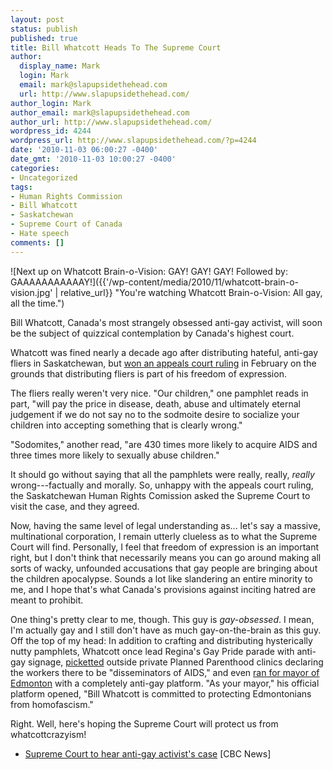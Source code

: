 ```yaml
---
layout: post
status: publish
published: true
title: Bill Whatcott Heads To The Supreme Court
author:
  display_name: Mark
  login: Mark
  email: mark@slapupsidethehead.com
  url: http://www.slapupsidethehead.com/
author_login: Mark
author_email: mark@slapupsidethehead.com
author_url: http://www.slapupsidethehead.com/
wordpress_id: 4244
wordpress_url: http://www.slapupsidethehead.com/?p=4244
date: '2010-11-03 06:00:27 -0400'
date_gmt: '2010-11-03 10:00:27 -0400'
categories:
- Uncategorized
tags:
- Human Rights Commission
- Bill Whatcott
- Saskatchewan
- Supreme Court of Canada
- Hate speech
comments: []
---
```

![Next up on Whatcott Brain-o-Vision: GAY! GAY! GAY! Followed by: GAAAAAAAAAAAY!]({{'/wp-content/media/2010/11/whatcott-brain-o-vision.jpg' | relative_url}} "You're watching Whatcott Brain-o-Vision: All gay, all the time.")

Bill Whatcott, Canada's most strangely obsessed anti-gay activist, will soon be the subject of quizzical contemplation by Canada's highest court.

Whatcott was fined nearly a decade ago after distributing hateful, anti-gay fliers in Saskatchewan, but [won an appeals court ruling](http://www.slapupsidethehead.com/2010/03/anti-gay-crusader-wins-court-challenge/ "Ugh.") in February on the grounds that distributing fliers is part of his freedom of expression.

The fliers really weren't very nice. "Our children," one pamphlet reads in part, "will pay the price in disease, death, abuse and ultimately eternal judgement if we do not say no to the sodmoite desire to socialize your children into accepting something that is clearly wrong."

"Sodomites," another read, "are 430 times more likely to acquire AIDS and three times more likely to sexually abuse children."

It should go without saying that all the pamphlets were really, really, _really_ wrong---factually and morally. So, unhappy with the appeals court ruling, the Saskatchewan Human Rights Comission asked the Supreme Court to visit the case, and they agreed.

Now, having the same level of legal understanding as... let's say a massive, multinational corporation, I remain utterly clueless as to what the Supreme Court will find. Personally, I feel that freedom of expression is an important right, but I don't think that necessarily means you can go around making all sorts of wacky, unfounded accusations that gay people are bringing about the children apocalypse. Sounds a lot like slandering an entire minority to me, and I hope that's what Canada's provisions against inciting hatred are meant to prohibit.

One thing's pretty clear to me, though. This guy is _gay-obsessed_. I mean, I'm actually gay and I still don't have as much gay-on-the-brain as this guy. Off the top of my head: In addition to crafting and distributing hysterically nutty pamphlets, Whatcott once lead Regina's Gay Pride parade with anti-gay signage, [picketted](http://www.slapupsidethehead.com/2006/07/anti-gay-nurse-suspended/ "He does like his picket signs") outside private Planned Parenthood clinics declaring the workers there to be "disseminators of AIDS," and even [ran for mayor of Edmonton](http://www.slapupsidethehead.com/2007/06/mayor-of-edmonton/ "He, uh, lost.") with a completely anti-gay platform. "As your mayor," his official platform opened, "Bill Whatcott is committed to protecting Edmontonians from homofascism."

Right. Well, here's hoping the Supreme Court will protect us from whatcottcrazyism!

- [Supreme Court to hear anti-gay activist's case](http://www.cbc.ca/canada/saskatchewan/story/2010/10/28/sk-whatcott-scoc-1010.html) [CBC News]
